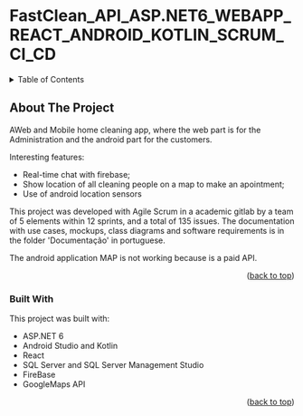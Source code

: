 # FastClean_API_ASP.NET6_WEBAPP_REACT_ANDROID_KOTLIN_SCRUM_CI_CD
<a name="readme-top"></a>
<!--
*** Thanks for checking out the Best-README-Template. If you have a suggestion
*** that would make this better, please fork the repo and create a pull request
*** or simply open an issue with the tag "enhancement".
*** Don't forget to give the project a star!
*** Thanks again! Now go create something AMAZING! :D
-->









<!-- TABLE OF CONTENTS -->
<details>
  <summary>Table of Contents</summary>
  <ol>
    <li>
      <a href="#about-the-project">About The Project</a>
      <ul>
        <li><a href="#built-with">Built With</a></li>
      </ul>
    </li>
  </ol>
</details>



<!-- ABOUT THE PROJECT -->
## About The Project
AWeb and Mobile home cleaning app, where the web part is
for the Administration and the android part for the customers.

Interesting features:
* Real-time chat with firebase;
* Show location of all cleaning people on a map to make an apointment;
* Use of android location sensors

This project was developed with Agile Scrum in a academic gitlab by a team of 5 elements within 12 sprints, and a total of 135 issues.
The documentation with use cases, mockups, class diagrams and software requirements is in the folder 'Documentação' in portuguese. 

The android application MAP is not working because is a paid API.


<p align="right">(<a href="#readme-top">back to top</a>)</p>



### Built With

This project was built with:

* ASP.NET 6
* Android Studio and Kotlin
* React
* SQL Server and SQL Server Management Studio
* FireBase
* GoogleMaps API

<p align="right">(<a href="#readme-top">back to top</a>)</p>




